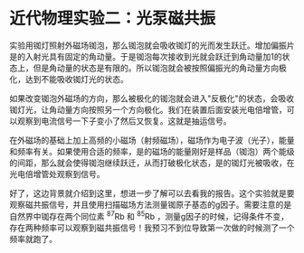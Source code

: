 # 近代物理实验二：光泵磁共振

实验用铷灯照射外磁场铷泡，那么铷泡就会吸收铷灯的光而发生跃迁。增加偏振片是的入射光具有固定的角动量。于是铷泡每次接收到光就会跃迁到角动量加1的状态上，但是角动量的状态是有限的。所以铷泡就会被按照偏振光的角动量方向极化，达到不能吸收铷灯光的状态。

如果改变铷泡外磁场的方向，那么被极化的铷泡就会进入"反极化"的状态，会吸收铷灯光，让角动量方向按照另一个方向极化。我们在装置后面安装光电倍增管，可以观察到电流信号一下子变小了然后又恢复。这就是抽运信号。

在外磁场的基础上加上高频的小磁场（射频磁场），磁场作为电子波（光子），能量和频率有关。如果使用合适的频率，是的磁场的能量刚好是样品（铷泡）两个能级的间距，那么就会使得铷泡继续跃迁，从而打破极化状态，是的铷灯光被吸收，在光电倍增管处观察到信号。

好了，这边背景就介绍到这里，想进一步了解可以去看我的报告。这个实验就是要观察磁共振信号，并且使用扫描磁场方法测量铷原子基态的g因子。需要注意的是自然界中铷存在两个同位素 $^{87}\mathrm{Rb}$ 和 $^{85}\mathrm{Rb}$ ，测量g因子的时候，记得条件不变，存在两种频率可以观察到磁共振信号！我预习不到位导致第一次做的时候测了一个频率就跑了。
